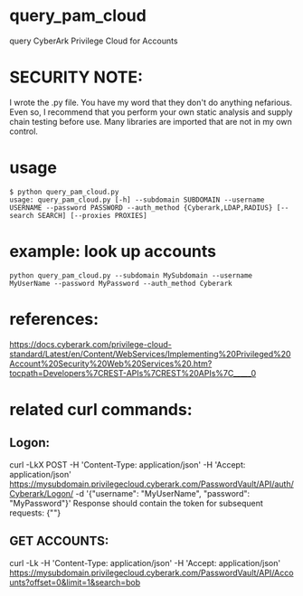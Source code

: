 # query_pam_cloud
query CyberArk Privilege Cloud for Accounts

# SECURITY NOTE:
I wrote the .py file.  You have my word that they don't do anything nefarious.  Even so, I recommend that you perform
your own static analysis and supply chain testing before use.  Many libraries are imported that are not in my own control.

# usage
```
$ python query_pam_cloud.py 
usage: query_pam_cloud.py [-h] --subdomain SUBDOMAIN --username USERNAME --password PASSWORD --auth_method {Cyberark,LDAP,RADIUS} [--search SEARCH] [--proxies PROXIES]
```


# example: look up accounts
`python query_pam_cloud.py --subdomain MySubdomain --username MyUserName --password MyPassword --auth_method Cyberark`<br>

# references: 
https://docs.cyberark.com/privilege-cloud-standard/Latest/en/Content/WebServices/Implementing%20Privileged%20Account%20Security%20Web%20Services%20.htm?tocpath=Developers%7CREST-APIs%7CREST%20APIs%7C_____0<br>

# related curl commands:
## Logon:
curl -LkX POST -H 'Content-Type: application/json' -H 'Accept: application/json' https://mysubdomain.privilegecloud.cyberark.com/PasswordVault/API/auth/Cyberark/Logon/ -d '{"username": "MyUserName", "password": "MyPassword"}'
Response should contain the token for subsequent requests: {"<session token>"}

## GET ACCOUNTS:
curl -Lk -H 'Content-Type: application/json' -H 'Accept: application/json' https://mysubdomain.privilegecloud.cyberark.com/PasswordVault/API/Accounts?offset=0&limit=1&search=bob
